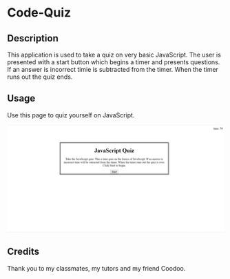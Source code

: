 # Code-Quiz

## Description

This application is used to take a quiz on very basic JavaScript. The user is presented with a start button which begins a timer and presents questions. If an answer is incorrect timie is subtracted from the timer. When the timer runs out the quiz ends.

## Usage

Use this page to quiz yourself on JavaScript.

![The following is a scrrenshot of the application.](/assets/images/code-quiz-screenshot.png)

## Credits

Thank you to my classmates, my tutors and my friend Coodoo.

